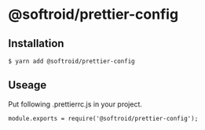 # @softroid/prettier-config

## Installation

```
$ yarn add @softroid/prettier-config
```

## Useage

Put following .prettierrc.js in your project.

```
module.exports = require('@softroid/prettier-config');
```

